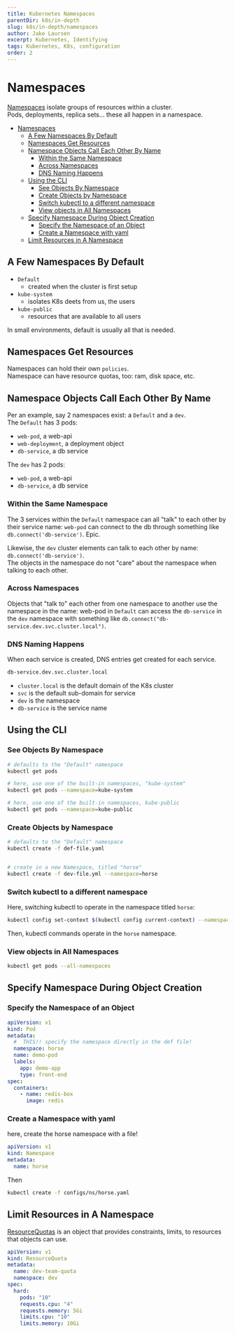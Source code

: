 ```yaml
---
title: Kubernetes Namespaces
parentDir: k8s/in-depth
slug: k8s/in-depth/namespaces
author: Jake Laursen
excerpt: Kubernetes, Identifying
tags: Kubernetes, K8s, configuration
order: 2
---
```


# Namespaces
[Namespaces](https://kubernetes.io/docs/concepts/overview/working-with-objects/namespaces/) isolate groups of resources within a cluster.  
Pods, deployments, replica sets... these all happen in a namespace.  

- [Namespaces](#namespaces)
  - [A Few Namespaces By Default](#a-few-namespaces-by-default)
  - [Namespaces Get Resources](#namespaces-get-resources)
  - [Namespace Objects Call Each Other By Name](#namespace-objects-call-each-other-by-name)
    - [Within the Same Namespace](#within-the-same-namespace)
    - [Across Namespaces](#across-namespaces)
    - [DNS Naming Happens](#dns-naming-happens)
  - [Using the CLI](#using-the-cli)
    - [See Objects By Namespace](#see-objects-by-namespace)
    - [Create Objects by Namespace](#create-objects-by-namespace)
    - [Switch kubectl to a different namespace](#switch-kubectl-to-a-different-namespace)
    - [View objects in All Namespaces](#view-objects-in-all-namespaces)
  - [Specify Namespace During Object Creation](#specify-namespace-during-object-creation)
    - [Specify the Namespace of an Object](#specify-the-namespace-of-an-object)
    - [Create a Namespace with yaml](#create-a-namespace-with-yaml)
  - [Limit Resources in A Namespace](#limit-resources-in-a-namespace)
## A Few Namespaces By Default
- `Default`
  - created when the cluster is first setup
- `kube-system`
  - isolates K8s deets from us, the users
- `kube-public`
  - resources that are available to all users

In small environments, default is usually all that is needed.  

## Namespaces Get Resources
Namespaces can hold their own `policies`.  
Namespace can have resource quotas, too: ram, disk space, etc.  

## Namespace Objects Call Each Other By Name
Per an example, say 2 namespaces exist: a `Default` and a `dev`.  
The `Default` has 3 pods: 
- `web-pod`, a web-api
- `web-deployment`, a deployment object
- `db-service`, a db service

The `dev` has 2 pods:
- `web-pod`, a web-api
- `db-service`, a db service

### Within the Same Namespace
The 3 services within the `Default` namespace can all "talk" to each other by their service name: `web-pod` can connect to the db through something like `db.connect('db-service')`. Epic.  

Likewise, the `dev` cluster elements can talk to each other by name: `db.connect('db-service')`.  
The objects in the namespace do not "care" about the namespace when talking to each other.  

### Across Namespaces
Objects that "talk to" each other from one namespace to another use the namespace in the name: web-pod in `Default` can access the `db-service` in the `dev` namespace with something like `db.connect("db-service.dev.svc.cluster.local")`.  

### DNS Naming Happens
When each service is created, DNS entries get created for each service.  
```bash
db-service.dev.svc.cluster.local
```
- `cluster.local` is the default domain of the K8s cluster
- `svc` is the default sub-domain for service
- `dev` is the namespace
- `db-service` is the service name

## Using the CLI
### See Objects By Namespace
```bash
# defaults to the "Default" namespace
kubectl get pods

# here, use one of the built-in namespaces, "kube-system"
kubectl get pods --namespace=kube-system

# here, use one of the built-in namespaces, kube-public
kubectl get pods --namespace=kube-public
```

### Create Objects by Namespace
```bash
# defaults to the "Default" namespace
kubectl create -f def-file.yaml


# create in a new Namespace, titled "horse"
kubectl create -f dev-file.yml --namespace=horse
```
### Switch kubectl to a different namespace
Here, switching kubectl to operate in the namespace titled `horse`:
```bash
kubectl config set-context $(kubectl config current-context) --namespace=horse
```
Then, kubectl commands operate in the `horse` namespace.  

### View objects in All Namespaces
```bash
kubectl get pods --all-namespaces
```

## Specify Namespace During Object Creation 
### Specify the Namespace of an Object
```yaml
apiVersion: v1
kind: Pod
metadata:
  #  THIS!! specify the namespace directly in the def file!
  namespace: horse
  name: demo-pod
  labels:
    app: demo-app
    type: front-end
spec:
  containers:
    - name: redis-box
      image: redis
```

### Create a Namespace with yaml
here, create the horse namespace with a file!
```yaml
apiVersion: v1
kind: Namespace
metadata:
  name: horse
```

Then 
```bash
kubectl create -f configs/ns/horse.yaml
```


## Limit Resources in A Namespace
[ResourceQuotas](https://kubernetes.io/docs/concepts/policy/resource-quotas/) is an object that provides constraints, limits, to resources that objects can use.  

```yaml
apiVersion: v1
kind: ResourceQuota
metadata:
  name: dev-team-quota
  namespace: dev
spec:
  hard:
    pods: "10"
    requests.cpu: "4"
    requests.memory: 5Gi
    limits.cpu: "10"
    limits.memory: 10Gi
```

